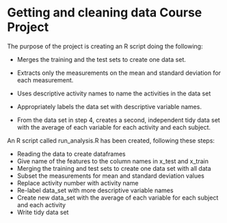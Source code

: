 # Getting and cleaning data Course Project


The purpose of the project is creating an R script doing the following:

- Merges the training and the test sets to create one data set.
 
- Extracts only the measurements on the mean and standard deviation for each measurement. 

- Uses descriptive activity names to name the activities in the data set

- Appropriately labels the data set with descriptive variable names. 
     
- From the data set in step 4, creates a second, independent tidy data set with the average of each variable for each activity and each subject.
	


An R script called run_analysis.R has been created, following these steps:

- Reading the data to create dataframes
- Give name of the features to the column names in x_test and x_train
- Merging the training and test sets to create one data set with all data
- Subset the measurements for mean and standard deviation values
- Replace activity number with activity name
- Re-label data_set with more descriptive variable names
- Create new data_set with the average of each variable for each subject and each activity
- Write tidy data set
